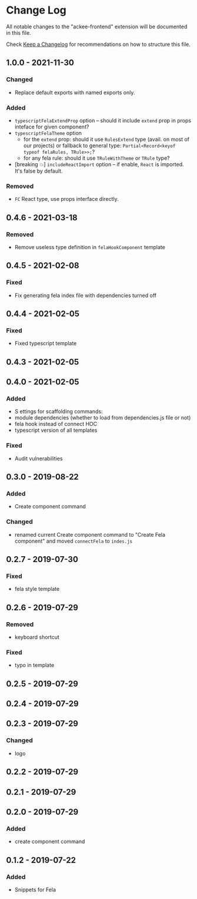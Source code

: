# Change Log

All notable changes to the "ackee-frontend" extension will be documented in this file.

Check [Keep a Changelog](http://keepachangelog.com/) for recommendations on how to structure this file.

## 1.0.0 - 2021-11-30

### Changed

- Replace default exports with named exports only.

### Added

- `typescriptFelaExtendProp` option – should it include `extend` prop in props inteface for given component?
- `typescriptFelaTheme` option
  - for the `extend` prop: should it use `RulesExtend` type (avail. on most of our projects) or fallback to general type: `Partial<Record<keyof typeof felaRules, TRule>>;`?
  - for any fela rule: should it use `TRuleWithTheme` or `TRule` type?
- [breaking 💥] `includeReactImport` option – if enable, `React` is imported. It's false by default.

### Removed

- `FC` React type, use props interface directly.

## 0.4.6 - 2021-03-18

### Removed

- Remove useless type definition in `felaHookComponent` template

## 0.4.5 - 2021-02-08

### Fixed

- Fix generating fela index file with dependencies turned off

## 0.4.4 - 2021-02-05

### Fixed

- Fixed typescript template

## 0.4.3 - 2021-02-05

## 0.4.0 - 2021-02-05

### Added

- S ettings for scaffolding commands:
- module dependencies (whether to load from dependencies.js file or not)
- fela hook instead of connect HOC
- typescript version of all templates

### Fixed

- Audit vulnerabilities

## 0.3.0 - 2019-08-22

### Added

- Create component command

### Changed

- renamed current Create component command to "Create Fela component" and moved `connectFela` to `indes.js`

## 0.2.7 - 2019-07-30

### Fixed

- fela style template

## 0.2.6 - 2019-07-29

### Removed

- keyboard shortcut

### Fixed

- typo in template

## 0.2.5 - 2019-07-29

## 0.2.4 - 2019-07-29

## 0.2.3 - 2019-07-29

### Changed

- logo

## 0.2.2 - 2019-07-29

## 0.2.1 - 2019-07-29

## 0.2.0 - 2019-07-29

### Added

- create component command

## 0.1.2 - 2019-07-22

### Added

- Snippets for Fela
